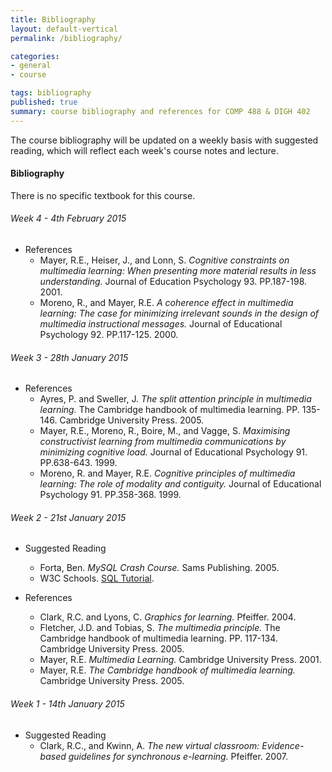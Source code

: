 ```yaml
---
title: Bibliography
layout: default-vertical
permalink: /bibliography/

categories:
- general
- course

tags: bibliography
published: true
summary: course bibliography and references for COMP 488 & DIGH 402
---
```


The course bibliography will be updated on a weekly basis with suggested reading, 
which will reflect each week's course notes and lecture.

#### Bibliography

There is no specific textbook for this course.

###### Week 4 - 4th February 2015
    
  * References
    * Mayer, R.E., Heiser, J., and Lonn, S. *Cognitive constraints on multimedia learning: When presenting more material results in less understanding.* Journal of Education Psychology 93. PP.187-198. 2001.
    * Moreno, R., and Mayer, R.E. *A coherence effect in multimedia learning: The case for minimizing irrelevant sounds in the design of multimedia instructional messages.* Journal of Educational Psychology 92. PP.117-125. 2000.

###### Week 3 - 28th January 2015
    
  * References
    * Ayres, P. and Sweller, J. *The split attention principle in multimedia learning.* The Cambridge handbook of multimedia learning. PP. 135-146. Cambridge University Press. 2005.
    * Mayer, R.E., Moreno, R., Boire, M., and Vagge, S. *Maximising constructivist learning from multimedia communications by minimizing cognitive load.* Journal of Educational Psychology 91. PP.638-643. 1999.
    * Moreno, R. and Mayer, R.E. *Cognitive principles of multimedia learning: The role of modality and contiguity.* Journal of Educational Psychology 91. PP.358-368. 1999.
    
###### Week 2 - 21st January 2015

  * Suggested Reading
    * Forta, Ben. *MySQL Crash Course.* Sams Publishing. 2005.
    * W3C Schools. [SQL Tutorial](http://www.w3schools.com/sql/default.asp).

  * References
    * Clark, R.C. and Lyons, C. *Graphics for learning.* Pfeiffer. 2004.
    * Fletcher, J.D. and Tobias, S. *The multimedia principle.* The Cambridge handbook of multimedia learning. PP. 117-134. Cambridge University Press. 2005.
    * Mayer, R.E. *Multimedia Learning.* Cambridge University Press. 2001.
    * Mayer, R.E. *The Cambridge handbook of multimedia learning.* Cambridge University Press. 2005.
  
###### Week 1 - 14th January 2015
  
  * Suggested Reading
    * Clark, R.C., and Kwinn, A. *The new virtual classroom: Evidence-based guidelines for synchronous e-learning.* Pfeiffer. 2007.
